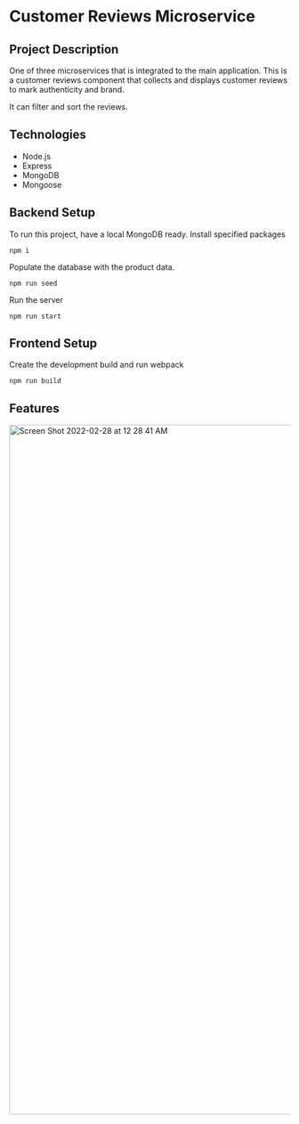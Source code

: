 # Customer Reviews Microservice

## Project Description

One of three microservices that is integrated to the main application. This is a customer reviews component that collects and displays customer reviews to mark authenticity and brand.

It can filter and sort the reviews.

## Technologies

- Node.js
- Express
- MongoDB
- Mongoose

## Backend Setup

To run this project, have a local MongoDB ready.
Install specified packages

    npm i


Populate the database with the product data.

    npm run seed

Run the server

    npm run start

## Frontend Setup

Create the development build and run webpack

    npm run build
    
## Features

<img width="1239" alt="Screen Shot 2022-02-28 at 12 28 41 AM" src="https://user-images.githubusercontent.com/53372490/155951145-92e0b4fc-b776-4375-855f-307e0bed8608.png">
